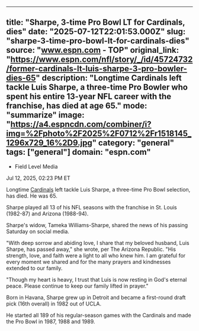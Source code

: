 ---
   title: "Sharpe, 3-time Pro Bowl LT for Cardinals, dies"
   date: "2025-07-12T22:01:53.000Z"
   slug: "sharpe-3-time-pro-bowl-lt-for-cardinals-dies"
   source: "www.espn.com - TOP"
   original_link: "https://www.espn.com/nfl/story/_/id/45724732/former-cardinals-lt-luis-sharpe-3-pro-bowler-dies-65"
   description: "Longtime Cardinals left tackle Luis Sharpe, a three-time Pro Bowler who spent his entire 13-year NFL career with the franchise, has died at age 65."
   mode: "summarize"
   image: "https://a4.espncdn.com/combiner/i?img=%2Fphoto%2F2025%2F0712%2Fr1518145_1296x729_16%2D9.jpg"
   category: "general"
   tags: ["general"]
   domain: "espn.com"
  ---
  <div id="readability-page-1" class="page"><div><div><ul><li><p>Field Level Media</p></li></ul><p><span>Jul 12, 2025, 02:23 PM ET</span></p></div><p>Longtime <a href="https://www.espn.com/nfl/team/_/name/ari/arizona-cardinals" target="_blank">Cardinals</a> left tackle Luis Sharpe, a three-time Pro Bowl selection, has died. He was 65.</p><p>Sharpe played all 13 of his NFL seasons with the franchise in St. Louis (1982-87) and Arizona (1988-94).</p><p>Sharpe's widow, Tameka Williams-Sharpe, shared the news of his passing Saturday on social media.</p><p>"With deep sorrow and abiding love, I share that my beloved husband, Luis Sharpe, has passed away," she wrote, per The Arizona Republic. "His strength, love, and faith were a light to all who knew him. I am grateful for every moment we shared and for the many prayers and kindnesses extended to our family.</p><p>"Though my heart is heavy, I trust that Luis is now resting in God's eternal peace. Please continue to keep our family lifted in prayer."</p><p>Born in Havana, Sharpe grew up in Detroit and became a first-round draft pick (16th overall) in 1982 out of UCLA.</p><p>He started all 189 of his regular-season games with the Cardinals and made the Pro Bowl in 1987, 1988 and 1989.</p>
</div></div>
